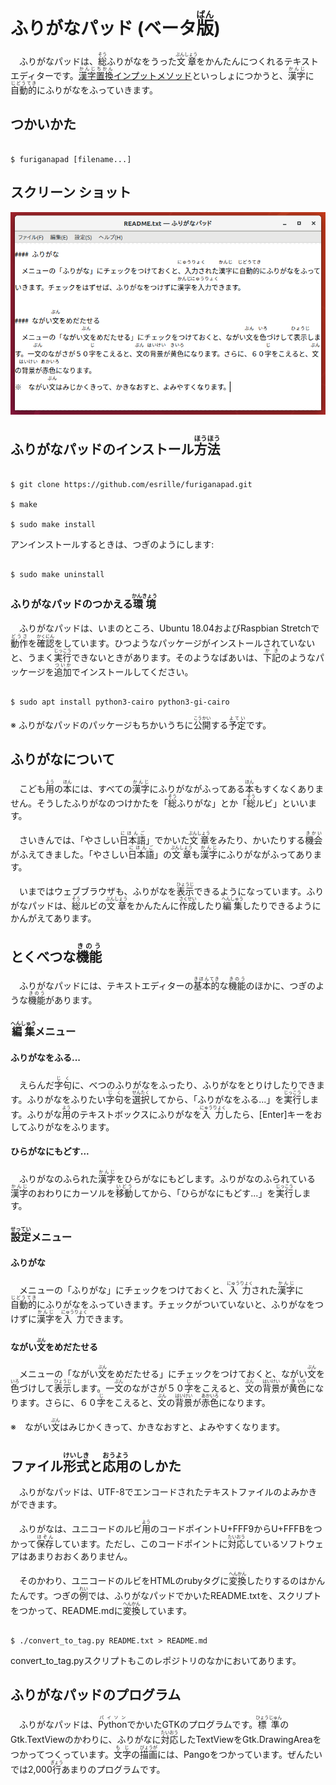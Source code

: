 # ふりがなパッド (ベータ<ruby>版<rp>(</rp><rt>ばん</rt><rp>)</rp></ruby>)

　ふりがなパッドは、<ruby>総<rp>(</rp><rt>そう</rt><rp>)</rp></ruby>ふりがなをうった<ruby>文章<rp>(</rp><rt>ぶんしょう</rt><rp>)</rp></ruby>をかんたんにつくれるテキストエディターです。[<ruby>漢字<rp>(</rp><rt>かんじ</rt><rp>)</rp></ruby><ruby>置換<rp>(</rp><rt>ちかん</rt><rp>)</rp></ruby>インプットメソッド](https://github.com/esrille/ibus-replace-with-kanji)といっしょにつかうと、<ruby>漢字<rp>(</rp><rt>かんじ</rt><rp>)</rp></ruby>に<ruby>自動的<rp>(</rp><rt>じどうてき</rt><rp>)</rp></ruby>にふりがなをふっていきます。



## つかいかた

```

$ furiganapad [filename...]

```

## スクリーン ショット

![ふりがなパッドのスクリーンショット](screenshot.png)



## ふりがなパッドのインストール<ruby>方法<rp>(</rp><rt>ほうほう</rt><rp>)</rp></ruby>

```

$ git clone https://github.com/esrille/furiganapad.git

$ make

$ sudo make install

```

アンインストールするときは、つぎのようにします:

```

$ sudo make uninstall

```

### ふりがなパッドのつかえる<ruby>環境<rp>(</rp><rt>かんきょう</rt><rp>)</rp></ruby>

　ふりがなパッドは、いまのところ、Ubuntu 18.04およびRaspbian Stretchで<ruby>動作<rp>(</rp><rt>どうさ</rt><rp>)</rp></ruby>を<ruby>確認<rp>(</rp><rt>かくにん</rt><rp>)</rp></ruby>をしています。ひつようなパッケージがインストールされていないと、うまく<ruby>実行<rp>(</rp><rt>じっこう</rt><rp>)</rp></ruby>できないときがあります。そのようなばあいは、<ruby>下記<rp>(</rp><rt>かき</rt><rp>)</rp></ruby>のようなパッケージを<ruby>追加<rp>(</rp><rt>ついか</rt><rp>)</rp></ruby>でインストールしてください。

```

$ sudo apt install python3-cairo python3-gi-cairo

```

※ ふりがなパッドのパッケージもちかいうちに<ruby>公開<rp>(</rp><rt>こうかい</rt><rp>)</rp></ruby>する<ruby>予定<rp>(</rp><rt>よてい</rt><rp>)</rp></ruby>です。



## ふりがなについて

　こども<ruby>用<rp>(</rp><rt>よう</rt><rp>)</rp></ruby>の<ruby>本<rp>(</rp><rt>ほん</rt><rp>)</rp></ruby>には、すべての<ruby>漢字<rp>(</rp><rt>かんじ</rt><rp>)</rp></ruby>にふりがながふってある<ruby>本<rp>(</rp><rt>ほん</rt><rp>)</rp></ruby>もすくなくありません。そうしたふりがなのつけかたを「<ruby>総<rp>(</rp><rt>そう</rt><rp>)</rp></ruby>ふりがな」とか「<ruby>総<rp>(</rp><rt>そう</rt><rp>)</rp></ruby>ルビ」といいます。



　さいきんでは、「やさしい<ruby>日本語<rp>(</rp><rt>にほんご</rt><rp>)</rp></ruby>」でかいた<ruby>文章<rp>(</rp><rt>ぶんしょう</rt><rp>)</rp></ruby>をみたり、かいたりする<ruby>機会<rp>(</rp><rt>きかい</rt><rp>)</rp></ruby>がふえてきました。「やさしい<ruby>日本語<rp>(</rp><rt>にほんご</rt><rp>)</rp></ruby>」の<ruby>文章<rp>(</rp><rt>ぶんしょう</rt><rp>)</rp></ruby>も<ruby>漢字<rp>(</rp><rt>かんじ</rt><rp>)</rp></ruby>にふりがながふってあります。



　いまではウェブブラウザも、ふりがなを<ruby>表示<rp>(</rp><rt>ひょうじ</rt><rp>)</rp></ruby>できるようになっています。ふりがなパッドは、<ruby>総<rp>(</rp><rt>そう</rt><rp>)</rp></ruby>ルビの<ruby>文章<rp>(</rp><rt>ぶんしょう</rt><rp>)</rp></ruby>をかんたんに<ruby>作成<rp>(</rp><rt>さくせい</rt><rp>)</rp></ruby>したり<ruby>編集<rp>(</rp><rt>へんしゅう</rt><rp>)</rp></ruby>したりできるようにかんがえてあります。



## とくべつな<ruby>機能<rp>(</rp><rt>きのう</rt><rp>)</rp></ruby>

　ふりがなパッドには、テキストエディターの<ruby>基本的<rp>(</rp><rt>きほんてき</rt><rp>)</rp></ruby>な<ruby>機能<rp>(</rp><rt>きのう</rt><rp>)</rp></ruby>のほかに、つぎのような<ruby>機能<rp>(</rp><rt>きのう</rt><rp>)</rp></ruby>があります。



### <ruby>編集<rp>(</rp><rt>へんしゅう</rt><rp>)</rp></ruby>メニュー



#### ふりがなをふる...

　えらんだ<ruby>字句<rp>(</rp><rt>じく</rt><rp>)</rp></ruby>に、べつのふりがなをふったり、ふりがなをとりけしたりできます。ふりがなをふりたい<ruby>字句<rp>(</rp><rt>じく</rt><rp>)</rp></ruby>を<ruby>選択<rp>(</rp><rt>せんたく</rt><rp>)</rp></ruby>してから、「ふりがなをふる...」を<ruby>実行<rp>(</rp><rt>じっこう</rt><rp>)</rp></ruby>します。ふりがな<ruby>用<rp>(</rp><rt>よう</rt><rp>)</rp></ruby>のテキストボックスにふりがなを<ruby>入力<rp>(</rp><rt>にゅうりょく</rt><rp>)</rp></ruby>したら、[Enter]キーをおしてふりがなをふります。



#### ひらがなにもどす...

　ふりがなのふられた<ruby>漢字<rp>(</rp><rt>かんじ</rt><rp>)</rp></ruby>をひらがなにもどします。ふりがなのふられている<ruby>漢字<rp>(</rp><rt>かんじ</rt><rp>)</rp></ruby>のおわりにカーソルを<ruby>移動<rp>(</rp><rt>いどう</rt><rp>)</rp></ruby>してから、「ひらがなにもどす...」を<ruby>実行<rp>(</rp><rt>じっこう</rt><rp>)</rp></ruby>します。



### <ruby>設定<rp>(</rp><rt>せってい</rt><rp>)</rp></ruby>メニュー



#### ふりがな

　メニューの「ふりがな」にチェックをつけておくと、<ruby>入力<rp>(</rp><rt>にゅうりょく</rt><rp>)</rp></ruby>された<ruby>漢字<rp>(</rp><rt>かんじ</rt><rp>)</rp></ruby>に<ruby>自動的<rp>(</rp><rt>じどうてき</rt><rp>)</rp></ruby>にふりがなをふっていきます。チェックがついていないと、ふりがなをつけずに<ruby>漢字<rp>(</rp><rt>かんじ</rt><rp>)</rp></ruby>を<ruby>入力<rp>(</rp><rt>にゅうりょく</rt><rp>)</rp></ruby>できます。



#### ながい<ruby>文<rp>(</rp><rt>ぶん</rt><rp>)</rp></ruby>をめだたせる

　メニューの「ながい<ruby>文<rp>(</rp><rt>ぶん</rt><rp>)</rp></ruby>をめだたせる」にチェックをつけておくと、ながい<ruby>文<rp>(</rp><rt>ぶん</rt><rp>)</rp></ruby>を<ruby>色<rp>(</rp><rt>いろ</rt><rp>)</rp></ruby>づけして<ruby>表示<rp>(</rp><rt>ひょうじ</rt><rp>)</rp></ruby>します。一<ruby>文<rp>(</rp><rt>ぶん</rt><rp>)</rp></ruby>のながさが５０<ruby>字<rp>(</rp><rt>じ</rt><rp>)</rp></ruby>をこえると、<ruby>文<rp>(</rp><rt>ぶん</rt><rp>)</rp></ruby>の<ruby>背景<rp>(</rp><rt>はいけい</rt><rp>)</rp></ruby>が<ruby>黄<rp>(</rp><rt>き</rt><rp>)</rp></ruby><ruby>色<rp>(</rp><rt>いろ</rt><rp>)</rp></ruby>になります。さらに、６０<ruby>字<rp>(</rp><rt>じ</rt><rp>)</rp></ruby>をこえると、<ruby>文<rp>(</rp><rt>ぶん</rt><rp>)</rp></ruby>の<ruby>背景<rp>(</rp><rt>はいけい</rt><rp>)</rp></ruby>が<ruby>赤色<rp>(</rp><rt> あかいろ</rt><rp>)</rp></ruby>になります。



※　ながい<ruby>文<rp>(</rp><rt>ぶん</rt><rp>)</rp></ruby>はみじかくきって、かきなおすと、よみやすくなります。



## ファイル<ruby>形式<rp>(</rp><rt>けいしき</rt><rp>)</rp></ruby>と<ruby>応用<rp>(</rp><rt>おうよう</rt><rp>)</rp></ruby>のしかた

　ふりがなパッドは、UTF-8でエンコードされたテキストファイルのよみかきができます。



　ふりがなは、ユニコードのルビ<ruby>用<rp>(</rp><rt>よう</rt><rp>)</rp></ruby>のコードポイントU+FFF9からU+FFFBをつかって<ruby>保存<rp>(</rp><rt>ほぞん</rt><rp>)</rp></ruby>しています。ただし、このコードポイントに<ruby>対応<rp>(</rp><rt>たいおう</rt><rp>)</rp></ruby>しているソフトウェアはあまりおおくありません。



　そのかわり、ユニコードのルビをHTMLのrubyタグに<ruby>変換<rp>(</rp><rt>へんかん</rt><rp>)</rp></ruby>したりするのはかんたんです。つぎの<ruby>例<rp>(</rp><rt>れい</rt><rp>)</rp></ruby>では、ふりがなパッドでかいたREADME.txtを、スクリプトをつかって、README.mdに<ruby>変換<rp>(</rp><rt>へんかん</rt><rp>)</rp></ruby>しています。

```

$ ./convert_to_tag.py README.txt > README.md

```

convert_to_tag.pyスクリプトもこのレポジトリのなかにおいてあります。



## ふりがなパッドのプログラム

　ふりがなパッドは、<ruby>Python<rp>(</rp><rt>パイソン</rt><rp>)</rp></ruby>でかいたGTKのプログラムです。<ruby>標準<rp>(</rp><rt>ひょうじゅん</rt><rp>)</rp></ruby>のGtk.TextViewのかわりに、ふりがなに<ruby>対応<rp>(</rp><rt>たいおう</rt><rp>)</rp></ruby>したTextViewをGtk.DrawingAreaをつかってつくっています。<ruby>文字<rp>(</rp><rt>もじ</rt><rp>)</rp></ruby>の<ruby>描画<rp>(</rp><rt>びょうが</rt><rp>)</rp></ruby>には、Pangoをつかっています。ぜんたいでは2,000<ruby>行<rp>(</rp><rt>ぎょう</rt><rp>)</rp></ruby>あまりのプログラムです。

